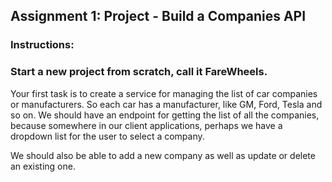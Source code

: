 ## Assignment 1: Project - Build a Companies API

### Instructions:

### Start a new project from scratch, call it FareWheels.

Your first task is to create a service for managing the list of car companies or manufacturers. So each car has a manufacturer, like GM, Ford, Tesla and so on. We should have an endpoint for getting the list of all the companies, because somewhere in our client applications, perhaps we have a dropdown list for the user to select a company.

We should also be able to add a new company as well as update or delete an existing one. 